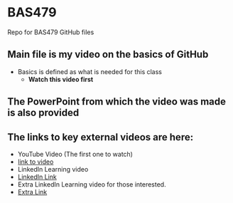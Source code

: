 # BAS479
Repo for BAS479 GitHub files

## Main file is my video on the basics of GitHub
  * Basics is defined as what is needed for this class
    * **Watch this video first**

## The PowerPoint from which the video was made is also provided

## The links to key external videos are here:  
  * YouTube Video (The first one to watch)
  *   [link to video](https://www.youtube.com/watch?v=BCQHnlnPusY&list=PLRqwX-V7Uu6ZF9C0YMKuns9sLDzK6zoiV)
  * LinkedIn Learning video
  *   [LinkedIn Link](https://www.linkedin.com/learning-login/share?account=42574436&forceAccount=false&redirect=https%3A%2F%2Fwww.linkedin.com%2Flearning%2Fcollections%2F7194424249179066368%3Ftrk%3Dshare_collection_url%26shareId%3D8r5rV1jiSbmb4j87E9mkZg%253D%253D)
  * Extra LinkedIn Learning video for those interested.
  *   [Extra Link](https://www.linkedin.com/learning-login/share?account=42574436&forceAccount=false&redirect=https%3A%2F%2Fwww.linkedin.com%2Flearning%2Flearning-github-18719601%3Ftrk%3Dshare_ent_url%26shareId%3Dvu1fDdysTVe1THe%252BZPoTTw%253D%253D)
